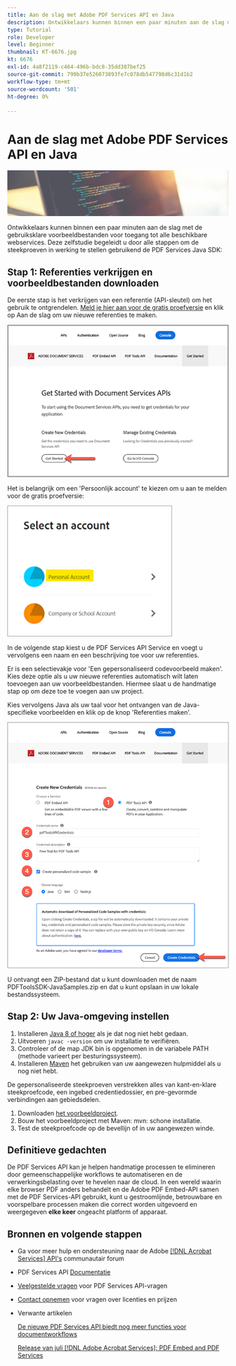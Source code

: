 ```yaml
---
title: Aan de slag met Adobe PDF Services API en Java
description: Ontwikkelaars kunnen binnen een paar minuten aan de slag met de gebruiksklare voorbeeldbestanden voor toegang tot alle beschikbare webservices
type: Tutorial
role: Developer
level: Beginner
thumbnail: KT-6676.jpg
kt: 6676
exl-id: 4a8f2119-c464-496b-bdc8-35dd387bef25
source-git-commit: 799b37e526073893fe7c078db547798d6c31d1b2
workflow-type: tm+mt
source-wordcount: '501'
ht-degree: 0%

---
```


# Aan de slag met Adobe PDF Services API en Java

![PDF-hoofdafbeelding maken](assets/GettingStartedJava_hero.jpg)

Ontwikkelaars kunnen binnen een paar minuten aan de slag met de gebruiksklare voorbeeldbestanden voor toegang tot alle beschikbare webservices. Deze zelfstudie begeleidt u door alle stappen om de steekproeven in werking te stellen gebruikend de PDF Services Java SDK:

## Stap 1: Referenties verkrijgen en voorbeeldbestanden downloaden

De eerste stap is het verkrijgen van een referentie (API-sleutel) om het gebruik te ontgrendelen. [Meld je hier aan voor de gratis proefversie](https://www.adobe.io/apis/documentcloud/dcsdk/gettingstarted.html) en klik op Aan de slag om uw nieuwe referenties te maken.

![Stap 1](assets/GettingStartedJava_step1.png)

Het is belangrijk om een &#39;Persoonlijk account&#39; te kiezen om u aan te melden voor de gratis proefversie:

![Persoonlijk](assets/GettingStartedJava_personal.png)

In de volgende stap kiest u de PDF Services API Service en voegt u vervolgens een naam en een beschrijving toe voor uw referenties.

Er is een selectievakje voor &#39;Een gepersonaliseerd codevoorbeeld maken&#39;. Kies deze optie als u uw nieuwe referenties automatisch wilt laten toevoegen aan uw voorbeeldbestanden. Hiermee slaat u de handmatige stap op om deze toe te voegen aan uw project.

Kies vervolgens Java als uw taal voor het ontvangen van de Java-specifieke voorbeelden en klik op de knop &#39;Referenties maken&#39;.

![Referenties](assets/GettingStartedJava_credentials.png)

U ontvangt een ZIP-bestand dat u kunt downloaden met de naam PDFToolsSDK-JavaSamples.zip en dat u kunt opslaan in uw lokale bestandssysteem.

## Stap 2: Uw Java-omgeving instellen

1. Installeren [Java 8 of hoger](https://www.oracle.com/java/technologies/javase-downloads.html) als je dat nog niet hebt gedaan.
1. Uitvoeren `javac -version` om uw installatie te verifiëren.
1. Controleer of de map JDK bin is opgenomen in de variabele PATH (methode varieert per besturingssysteem).
1. Installeren [Maven](https://maven.apache.org/install.html) het gebruiken van uw aangewezen hulpmiddel als u nog niet hebt.

De gepersonaliseerde steekproeven verstrekken alles van kant-en-klare steekproefcode, een ingebed credentiedossier, en pre-gevormde verbindingen aan gebiedsdelen.

1. Downloaden [het voorbeeldproject](https://github.com/adobe/pdftools-java-sdk-samples).
1. Bouw het voorbeeldproject met Maven: mvn: schone installatie.
1. Test de steekproefcode op de bevellijn of in uw aangewezen winde.

## Definitieve gedachten

De PDF Services API kan je helpen handmatige processen te elimineren door gemeenschappelijke workflows te automatiseren en de verwerkingsbelasting over te hevelen naar de cloud. In een wereld waarin elke browser PDF anders behandelt en de Adobe PDF Embed-API samen met de PDF Services-API gebruikt, kunt u gestroomlijnde, betrouwbare en voorspelbare processen maken die correct worden uitgevoerd en weergegeven **elke keer** ongeacht platform of apparaat.

## Bronnen en volgende stappen

* Ga voor meer hulp en ondersteuning naar de Adobe [[!DNL Acrobat Services] API&#39;s](https://community.adobe.com/t5/document-cloud-sdk/bd-p/Document-Cloud-SDK?page=1&amp;sort=latest_replies&amp;filter=all) communautair forum

* PDF Services API [Documentatie](https://www.adobe.com/go/pdftoolsapi_doc)

* [Veelgestelde vragen](https://community.adobe.com/t5/document-cloud-sdk/faq-for-document-services-pdf-tools-api/m-p/10726197) voor PDF Services API-vragen

* [Contact opnemen](https://www.adobe.com/go/pdftoolsapi_requestform) voor vragen over licenties en prijzen

* Verwante artikelen

   [De nieuwe PDF Services API biedt nog meer functies voor documentworkflows](https://community.adobe.com/t5/document-services-apis/new-pdf-tools-api-brings-more-capabilities-for-document-services/m-p/11294170)

   [Release van juli [!DNL Adobe Acrobat Services]: PDF Embed and PDF Services](https://medium.com/adobetech/july-release-of-adobe-document-services-pdf-embed-and-pdf-tools-17211bf7776d)
